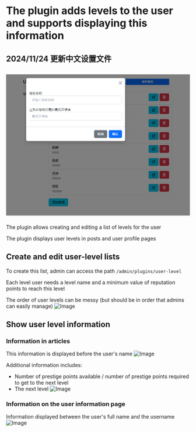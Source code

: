 # The plugin adds levels to the user and supports displaying this information

## 2024/11/24 更新中文设置文件
![Image](screenshots/中文设置界面.png?raw=true)
-----------------------------

The plugin allows creating and editing a list of levels for the user

The plugin displays user levels in posts and user profile pages

## Create and edit user-level lists

To create this list, admin can access the path `/admin/plugins/user-level`

Each level user needs a level name and a minimum value of reputation points to reach this level

The order of user levels can be messy (but should be in order that admins can easily manage)
![Image](screenshots/admin.png?raw=true)

## Show user level information

### Information in articles

This information is displayed before the user's name
![Image](screenshots/post-line.png?raw=true)

Additional information includes:
* Number of prestige points available / number of prestige points required to get to the next level
* The next level
![Image](screenshots/post-line-more.png?raw=true)

### Information on the user information page

Information displayed between the user's full name and the username
![Image](screenshots/profile.png?raw=true)


